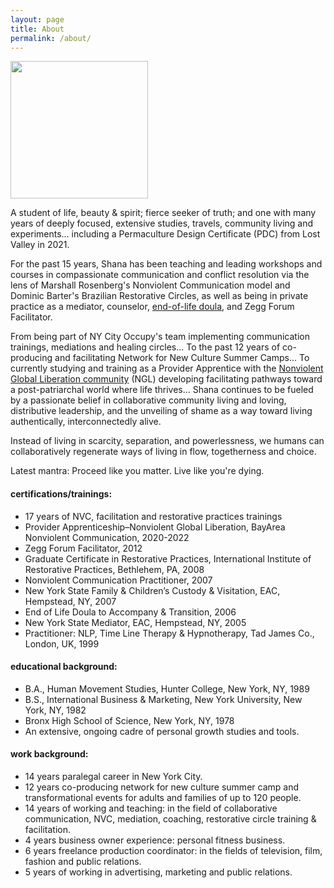 ```yaml
---
layout: page
title: About
permalink: /about/
---
```


<img src="/public/shana-avatar.JPG" style="width: 220px;" />

A student of life, beauty & spirit; fierce seeker of truth; and one with many years of deeply focused, extensive studies, travels, community living and experiments... including a Permaculture Design Certificate (PDC) from Lost Valley in 2021.

For the past 15 years, Shana has been teaching and leading workshops and courses in compassionate communication and conflict resolution via the lens of Marshall Rosenberg's Nonviolent Communication model and Dominic Barter's Brazilian Restorative Circles, as well as being in private practice as a mediator, counselor, [end-of-life doula](/dying-differently), and Zegg Forum Facilitator.

From being part of NY City Occupy's team implementing communication trainings, mediations and healing circles... To the past 12 years of co-producing and facilitating Network for New Culture Summer Camps... To currently studying and training as a Provider Apprentice with the [Nonviolent Global Liberation community](https://nglcommunity.org/) (NGL) developing facilitating pathways toward a post-patriarchal world where life thrives... Shana continues to be fueled by a passionate belief in collaborative community living and loving, distributive leadership, and the unveiling of shame as a way toward living authentically, interconnectedly alive.

Instead of living in scarcity, separation, and powerlessness, we humans can collaboratively regenerate ways of living in flow, togetherness and choice.

Latest mantra: Proceed like you matter.  Live like you're dying.

#### certifications/trainings:

- 17 years of NVC, facilitation and restorative practices trainings
- Provider Apprenticeship–Nonviolent Global Liberation, BayArea Nonviolent Communication, 2020-2022
- Zegg Forum Facilitator, 2012
- Graduate Certificate in Restorative Practices, International Institute of Restorative Practices, Bethlehem, PA, 2008
- Nonviolent Communication Practitioner, 2007
- New York State Family & Children’s Custody & Visitation, EAC, Hempstead, NY, 2007
- End of Life Doula to Accompany & Transition, 2006
- New York State Mediator, EAC, Hempstead, NY, 2005
- Practitioner: NLP, Time Line Therapy & Hypnotherapy, Tad James Co., London, UK, 1999

#### educational background:

- B.A., Human Movement Studies, Hunter College, New York, NY, 1989
- B.S., International Business & Marketing, New York University, New York, NY, 1982
- Bronx High School of Science, New York, NY, 1978
- An extensive, ongoing cadre of personal growth studies and tools.

#### work background:

- 14 years paralegal career in New York City.
- 12 years co-producing network for new culture summer camp and transformational events for adults and families of up to 120 people.
- 14 years of working and teaching: in the field of collaborative communication, NVC, mediation, coaching, restorative circle training & facilitation.
-  4 years business owner experience: personal fitness business.
-  6 years freelance production coordinator: in the fields of television, film, fashion and public relations.
-  5 years of working in advertising, marketing and public relations.
